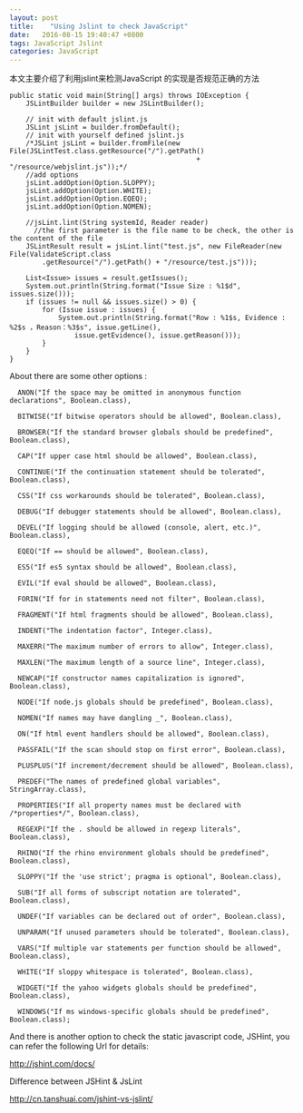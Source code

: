 ```yaml
---
layout: post
title:    "Using Jslint to check JavaScript"
date:   2016-08-15 19:40:47 +0800
tags: JavaScript Jslint
categories: JavaScript
---
```


本文主要介绍了利用jslint来检测JavaScript 的实现是否规范正确的方法





    public static void main(String[] args) throws IOException {
        JSLintBuilder builder = new JSLintBuilder();

        // init with default jslint.js  
        JSLint jsLint = builder.fromDefault();
        // init with yourself defined jslint.js  
        /*JSLint jsLint = builder.fromFile(new File(JSLintTest.class.getResource("/").getPath()
                                                  + "/resource/webjslint.js"));*/
        //add options 
        jsLint.addOption(Option.SLOPPY);
        jsLint.addOption(Option.WHITE);
        jsLint.addOption(Option.EQEQ);
        jsLint.addOption(Option.NOMEN);

        //jsLint.lint(String systemId, Reader reader)
          //the first parameter is the file name to be check, the other is the content of the file 
        JSLintResult result = jsLint.lint("test.js", new FileReader(new File(ValidateScript.class
            .getResource("/").getPath() + "/resource/test.js")));
        
        List<Issue> issues = result.getIssues();
        System.out.println(String.format("Issue Size : %1$d", issues.size()));
        if (issues != null && issues.size() > 0) {
            for (Issue issue : issues) {
                System.out.println(String.format("Row : %1$s, Evidence : %2$s ，Reason：%3$s", issue.getLine(),
                    issue.getEvidence(), issue.getReason()));
            }
        }
    }



About there are some other options : 



	  ANON("If the space may be omitted in anonymous function declarations", Boolean.class), 
	
	  BITWISE("If bitwise operators should be allowed", Boolean.class), 
	
	  BROWSER("If the standard browser globals should be predefined", Boolean.class), 
	
	  CAP("If upper case html should be allowed", Boolean.class), 
	
	  CONTINUE("If the continuation statement should be tolerated", Boolean.class), 
	
	  CSS("If css workarounds should be tolerated", Boolean.class), 
	
	  DEBUG("If debugger statements should be allowed", Boolean.class), 
	
	  DEVEL("If logging should be allowed (console, alert, etc.)", Boolean.class), 
	
	  EQEQ("If == should be allowed", Boolean.class), 
	
	  ES5("If es5 syntax should be allowed", Boolean.class), 
	
	  EVIL("If eval should be allowed", Boolean.class), 
	
	  FORIN("If for in statements need not filter", Boolean.class), 
	
	  FRAGMENT("If html fragments should be allowed", Boolean.class), 
	
	  INDENT("The indentation factor", Integer.class), 
	
	  MAXERR("The maximum number of errors to allow", Integer.class), 
	
	  MAXLEN("The maximum length of a source line", Integer.class), 
	
	  NEWCAP("If constructor names capitalization is ignored", Boolean.class), 
	
	  NODE("If node.js globals should be predefined", Boolean.class), 
	
	  NOMEN("If names may have dangling _", Boolean.class), 
	
	  ON("If html event handlers should be allowed", Boolean.class), 
	
	  PASSFAIL("If the scan should stop on first error", Boolean.class), 
	
	  PLUSPLUS("If increment/decrement should be allowed", Boolean.class), 
	
	  PREDEF("The names of predefined global variables", StringArray.class), 
	
	  PROPERTIES("If all property names must be declared with /*properties*/", Boolean.class), 
	
	  REGEXP("If the . should be allowed in regexp literals", Boolean.class), 
	
	  RHINO("If the rhino environment globals should be predefined", Boolean.class), 
	
	  SLOPPY("If the 'use strict'; pragma is optional", Boolean.class), 
	
	  SUB("If all forms of subscript notation are tolerated", Boolean.class), 
	
	  UNDEF("If variables can be declared out of order", Boolean.class), 
	
	  UNPARAM("If unused parameters should be tolerated", Boolean.class), 
	
	  VARS("If multiple var statements per function should be allowed", Boolean.class), 
	
	  WHITE("If sloppy whitespace is tolerated", Boolean.class), 
	
	  WIDGET("If the yahoo widgets globals should be predefined", Boolean.class), 
	
	  WINDOWS("If ms windows-specific globals should be predefined", Boolean.class);


And there is another option to check the static javascript code, JSHint, you can refer the following Url for details: 

  http://jshint.com/docs/ 

Difference between JSHint & JsLint

  http://cn.tanshuai.com/jshint-vs-jslint/
